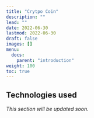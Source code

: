 ```yaml
---
title: "Crytpo Coin"
description: ""
lead: ""
date: 2022-06-30
lastmod: 2022-06-30
draft: false
images: []
menu:
  docs:
    parent: "introduction"
weight: 100
toc: true
---
```


## Technologies used

_This section will be updated soon._

